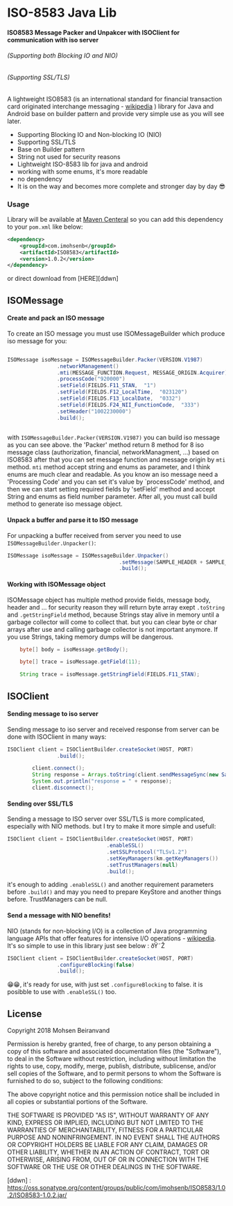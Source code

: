 # ISO-8583 Java Lib

#### ISO8583 Message Packer and Unpakcer with ISOClient for communication with iso server 
###### (Supporting both Blocking IO and NIO)
###### (Supporting SSL/TLS)


A lightweight ISO8583 (is an international standard for financial transaction card originated interchange messaging - [wikipedia][iso8583-Wiki] ) library for Java and Android base on builder pattern and provide very simple use as you will see later.

  - Supporting Blocking IO and Non-blocking IO (NIO)
  - Supporting SSL/TLS
  - Base on Builder pattern
  - String not used for security reasons
  - Lightweight ISO-8583 lib for java and android
  - working with some enums, it's more readable
  - no dependency
  - It is on the way and becomes more complete and stronger day by day 😎


### Usage

Library will be available at [Maven Centeral][mvn]
so you can add this dependency to your `pom.xml` like below:

```xml
<dependency>
    <groupId>com.imohsenb</groupId>
    <artifactId>ISO8583</artifactId>
    <version>1.0.2</version>
</dependency>
```
or direct download from [HERE][ddwn]
## ISOMessage
#### Create and pack an ISO message
To create an ISO message you must use ISOMessageBuilder which produce iso message for you:

```java

ISOMessage isoMessage = ISOMessageBuilder.Packer(VERSION.V1987)
                .networkManagement()
                .mti(MESSAGE_FUNCTION.Request, MESSAGE_ORIGIN.Acquirer)
                .processCode("920000")
                .setField(FIELDS.F11_STAN,  "1")
                .setField(FIELDS.F12_LocalTime,  "023120")
                .setField(FIELDS.F13_LocalDate,  "0332")
                .setField(FIELDS.F24_NII_FunctionCode,  "333")
                .setHeader("1002230000")
                .build();
                
```
with `ISOMessageBuilder.Packer(VERSION.V1987)` you can build iso message as you can see above. the 'Packer' method return 8 method for 8 iso message class (authorization, financial, networkManagment, ...) based on ISO8583 after that you can set message function and message origin by `mti` method.
`mti` method accept string and enums as parameter, and I think enums are much clear and readable.
As you know an iso message need a 'Processing Code' and you can set it's value by `processCode' method, and then we can start setting required fields by 'setField' method and accept String and enums as field number parameter.
After all, you must call build method to generate iso message object.
#### Unpack a buffer and parse it to ISO message
For unpacking a buffer received from server you need to use `ISOMessageBuilder.Unpacker()`:

```java
ISOMessage isoMessage = ISOMessageBuilder.Unpacker()
                                    .setMessage(SAMPLE_HEADER + SAMPLE_MSG)
                                    .build();
```
#### Working with ISOMessage object
ISOMessage object has multiple method provide fields, message body, header and ...
for security reason they will return byte array exept `.toString` and `.getStringField` method, because Strings stay alive in memory until a garbage collector will come to collect that. but you can clear byte or char arrays after use and calling garbage collector is not important anymore.
If you use Strings, taking memory dumps will be dangerous.
```java
    byte[] body = isoMessage.getBody();
```
```java
    byte[] trace = isoMessage.getField(11);
```
```java
    String trace = isoMessage.getStringField(FIELDS.F11_STAN);
```
## ISOClient
#### Sending message to iso server
Sending message to iso server and received response from server can be done with ISOClient in many ways:
```java
ISOClient client = ISOClientBuilder.createSocket(HOST, PORT)
                .build();

        client.connect();
        String response = Arrays.toString(client.sendMessageSync(new SampleIsoMessage()));
        System.out.println("response = " + response);
        client.disconnect();
```
#### Sending over SSL/TLS
Sending a message to ISO server over SSL/TLS is more complicated, especially with NIO methods. but I try to make it more simple and usefull:
```java
ISOClient client = ISOClientBuilder.createSocket(HOST, PORT)
                                .enableSSL()
                                .setSSLProtocol("TLSv1.2")
                                .setKeyManagers(km.getKeyManagers())
                                .setTrustManagers(null)
                                .build();
```

it's enough to adding `.enableSSL()` and another requirement parameters before `.build()` and may you need to prepare KeyStore and another things before. TrustManagers can be null.

#### Send a message with NIO benefits!
NIO (stands for non-blocking I/O) is a collection of Java programming language APIs that offer features for intensive I/O operations - [wikipedia][nio].
It's so simple to use in this library just see below : ðŸ˜Ž
```java
ISOClient client = ISOClientBuilder.createSocket(HOST, PORT)
                .configureBlocking(false)
                .build();
```

😁😁‚ it's ready for use, with just set `.configureBlocking` to false.
it is posibble to use with `.enableSSL()` too.


License
-------
Copyright 2018 Mohsen Beiranvand

Permission is hereby granted, free of charge, to any person obtaining a copy of this software and associated documentation files (the "Software"), to deal in the Software without restriction, including without limitation the rights to use, copy, modify, merge, publish, distribute, sublicense, and/or sell copies of the Software, and to permit persons to whom the Software is furnished to do so, subject to the following conditions:

The above copyright notice and this permission notice shall be included in all copies or substantial portions of the Software.

THE SOFTWARE IS PROVIDED "AS IS", WITHOUT WARRANTY OF ANY KIND, EXPRESS OR IMPLIED, INCLUDING BUT NOT LIMITED TO THE WARRANTIES OF MERCHANTABILITY, FITNESS FOR A PARTICULAR PURPOSE AND NONINFRINGEMENT. IN NO EVENT SHALL THE AUTHORS OR COPYRIGHT HOLDERS BE LIABLE FOR ANY CLAIM, DAMAGES OR OTHER LIABILITY, WHETHER IN AN ACTION OF CONTRACT, TORT OR OTHERWISE, ARISING FROM, OUT OF OR IN CONNECTION WITH THE SOFTWARE OR THE USE OR OTHER DEALINGS IN THE SOFTWARE.

   [iso8583-Wiki]: <https://en.wikipedia.org/wiki/ISO_8583/>
   [mvn]: <https://search.maven.org/>
   [mit]: <https://opensource.org/licenses/MIT/>
   [nio]: <https://en.wikipedia.org/wiki/New_I/O_(Java)/>
   [ddwn] : <https://oss.sonatype.org/content/groups/public/com/imohsenb/ISO8583/1.0.2/ISO8583-1.0.2.jar/>

